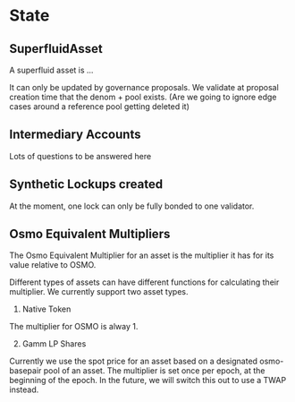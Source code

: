 <!--
order: 2
-->

# State

## SuperfluidAsset

A superfluid asset is ...

It can only be updated by governance proposals. We validate at proposal creation time that the denom + pool exists.
(Are we going to ignore edge cases around a reference pool getting deleted it)

## Intermediary Accounts

Lots of questions to be answered here

## Synthetic Lockups created

At the moment, one lock can only be fully bonded to one validator.

## Osmo Equivalent Multipliers

The Osmo Equivalent Multiplier for an asset is the multiplier it has for its value relative to OSMO.

Different types of assets can have different functions for calculating their multiplier.  We currently support two asset types.

1. Native Token

The multiplier for OSMO is alway 1.

2. Gamm LP Shares

Currently we use the spot price for an asset based on a designated osmo-basepair pool of an asset. 
The multiplier is set once per epoch, at the beginning of the epoch.
In the future, we will switch this out to use a TWAP instead.
